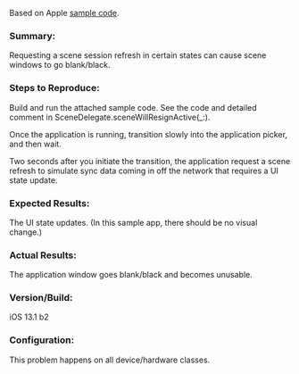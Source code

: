 Based on Apple [sample code](https://developer.apple.com/documentation/uikit/app_and_environment/scenes/supporting_multiple_windows_on_ipad).

### Summary:

Requesting a scene session refresh in certain states can cause scene windows to go blank/black.

### Steps to Reproduce:

Build and run the attached sample code. See the code and detailed comment in SceneDelegate.sceneWillResignActive(_:).

Once the application is running, transition slowly into the application picker, and then wait.

Two seconds after you initiate the transition, the application request a scene refresh to simulate sync data coming in off the network that requires a UI state update.

### Expected Results:

The UI state updates. (In this sample app, there should be no visual change.)

### Actual Results:

The application window goes blank/black and becomes unusable.

### Version/Build:

iOS 13.1 b2

### Configuration:

This problem happens on all device/hardware classes.

